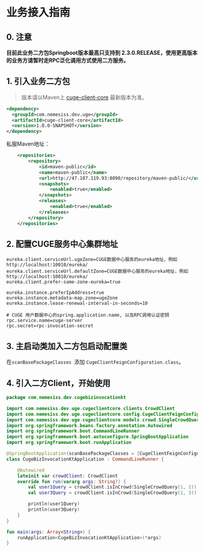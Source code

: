 # 业务接入指南

## 0. 注意

**目前此业务二方包Springboot版本最高只支持到 2.3.0.RELEASE，使用更高版本的业务方请暂时走RPC泛化调用方式使用二方服务。**

## 1. 引入业务二方包

> 版本请以Maven上 [cuge-client-core](http://47.107.119.93:8090/#browse/search=keyword%3Dcuge-client-core%20AND%20name.raw%3Dcuge-client-core) 最新版本为准。

```xml
<dependency>
  <groupId>com.nemesiss.dev.uge</groupId>
  <artifactId>cuge-client-core</artifactId>
  <version>1.0.0-SNAPSHOT</version>
</dependency>
```

私服Maven地址：

```xml
    <repositories>
        <repository>
            <id>maven-public</id>
            <name>maven-public</name>
            <url>http://47.107.119.93:8090/repository/maven-public/</url>
            <snapshots>
                <enabled>true</enabled>
            </snapshots>
            <releases>
                <enabled>true</enabled>
            </releases>
        </repository>
    </repositories>

```


## 2. 配置CUGE服务中心集群地址

```properties
eureka.client.serviceUrl.ugeZone=CUGE数据中心服务的eureka地址，例如http://localhost:10010/eureka/
eureka.client.serviceUrl.defaultZone=CUGE数据中心服务的eureka地址，例如http://localhost:10010/eureka/
eureka.client.prefer-same-zone-eureka=true

eureka.instance.preferIpAddress=true
eureka.instance.metadata-map.zone=ugeZone
eureka.instance.lease-renewal-interval-in-seconds=10

# CUGE 用户数据中心的spring.application.name, 以及RPC调用认证密钥
rpc.service.name=cuge-server
rpc.secret=rpc-invocation-secret
```

## 3. 主启动类加入二方包启动配置类

在`scanBasePackageClasses `添加 `CugeClientFeignConfiguration.class`。

## 4. 引入二方Client，开始使用

```kotlin
package com.nemesiss.dev.cugebizinvocationkt

import com.nemesiss.dev.uge.cugeclientcore.clients.CrowdClient
import com.nemesiss.dev.uge.cugeclientcore.config.CugeClientFeignConfiguration
import com.nemesiss.dev.uge.cugeclientcore.models.crowd.SingleCrowdQuery
import org.springframework.beans.factory.annotation.Autowired
import org.springframework.boot.CommandLineRunner
import org.springframework.boot.autoconfigure.SpringBootApplication
import org.springframework.boot.runApplication

@SpringBootApplication(scanBasePackageClasses = [CugeClientFeignConfiguration::class])
class CugeBizInvocationKtApplication : CommandLineRunner {

    @Autowired
    lateinit var crowdClient: CrowdClient
    override fun run(vararg args: String?) {
        val user1Query = crowdClient.isInCrowd(SingleCrowdQuery(1, 1))
        val user3Query = crowdClient.isInCrowd(SingleCrowdQuery(1, 3))

        println(user1Query)
        println(user3Query)
    }
}

fun main(args: Array<String>) {
    runApplication<CugeBizInvocationKtApplication>(*args)
}
```


